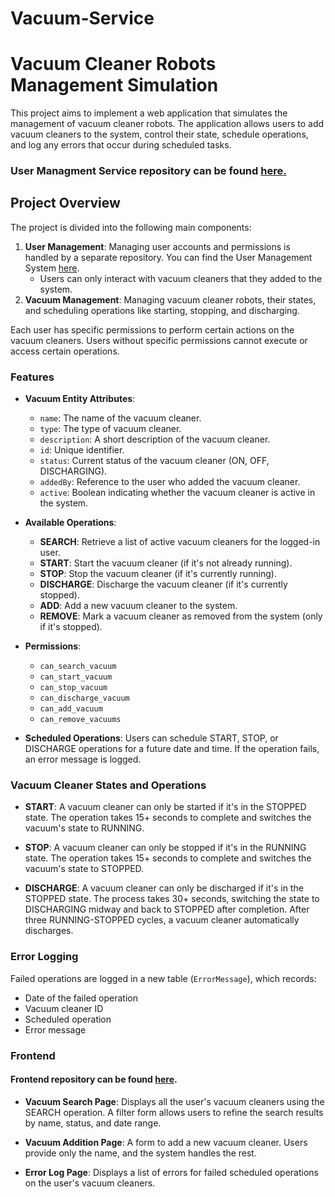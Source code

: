 # Vacuum-Service
# Vacuum Cleaner Robots Management Simulation

This project aims to implement a web application that simulates the management of vacuum cleaner robots. The application allows users to add vacuum cleaners to the system, control their state, schedule operations, and log any errors that occur during scheduled tasks.

### User Managment Service repository can be found [here.](https://github.com/MihajloCumic/User-Managment-System)

## Project Overview

The project is divided into the following main components:

1. **User Management**: Managing user accounts and permissions is handled by a separate repository. You can find the User Management System [here](https://github.com/MihajloCumic/User-Managment-System). 
   - Users can only interact with vacuum cleaners that they added to the system. 
2. **Vacuum Management**: Managing vacuum cleaner robots, their states, and scheduling operations like starting, stopping, and discharging.

Each user has specific permissions to perform certain actions on the vacuum cleaners. Users without specific permissions cannot execute or access certain operations.

### Features

- **Vacuum Entity Attributes**:
  - `name`: The name of the vacuum cleaner.
  - `type`: The type of vacuum cleaner.
  - `description`: A short description of the vacuum cleaner.
  - `id`: Unique identifier.
  - `status`: Current status of the vacuum cleaner (ON, OFF, DISCHARGING).
  - `addedBy`: Reference to the user who added the vacuum cleaner.
  - `active`: Boolean indicating whether the vacuum cleaner is active in the system.

- **Available Operations**:
  - **SEARCH**: Retrieve a list of active vacuum cleaners for the logged-in user.
  - **START**: Start the vacuum cleaner (if it's not already running).
  - **STOP**: Stop the vacuum cleaner (if it's currently running).
  - **DISCHARGE**: Discharge the vacuum cleaner (if it's currently stopped).
  - **ADD**: Add a new vacuum cleaner to the system.
  - **REMOVE**: Mark a vacuum cleaner as removed from the system (only if it's stopped).

- **Permissions**:
  - `can_search_vacuum`
  - `can_start_vacuum`
  - `can_stop_vacuum`
  - `can_discharge_vacuum`
  - `can_add_vacuum`
  - `can_remove_vacuums`

- **Scheduled Operations**: Users can schedule START, STOP, or DISCHARGE operations for a future date and time. If the operation fails, an error message is logged.

### Vacuum Cleaner States and Operations

- **START**: A vacuum cleaner can only be started if it's in the STOPPED state. The operation takes 15+ seconds to complete and switches the vacuum's state to RUNNING.
  
- **STOP**: A vacuum cleaner can only be stopped if it's in the RUNNING state. The operation takes 15+ seconds to complete and switches the vacuum's state to STOPPED.

- **DISCHARGE**: A vacuum cleaner can only be discharged if it's in the STOPPED state. The process takes 30+ seconds, switching the state to DISCHARGING midway and back to STOPPED after completion. After three RUNNING-STOPPED cycles, a vacuum cleaner automatically discharges.

### Error Logging

Failed operations are logged in a new table (`ErrorMessage`), which records:
  - Date of the failed operation
  - Vacuum cleaner ID
  - Scheduled operation
  - Error message

### Frontend
#### Frontend repository can be found [here](https://github.com/MihajloCumic/Vacuum-Service-Frontend). 

- **Vacuum Search Page**: Displays all the user's vacuum cleaners using the SEARCH operation. A filter form allows users to refine the search results by name, status, and date range.
  
- **Vacuum Addition Page**: A form to add a new vacuum cleaner. Users provide only the name, and the system handles the rest.

- **Error Log Page**: Displays a list of errors for failed scheduled operations on the user's vacuum cleaners.

